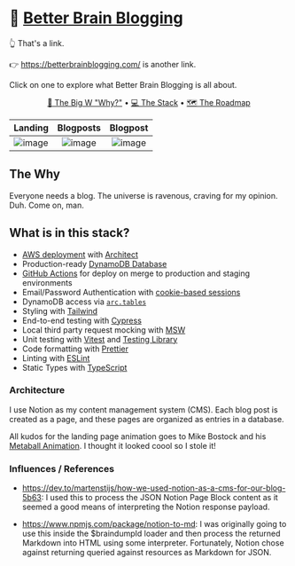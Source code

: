 # 🧠 [Better Brain Blogging ](https://betterbrainblogging.com/)

👆 That's a link.

👉 https://betterbrainblogging.com/ is another link.

Click on one to explore what Better Brain Blogging is all about.

<p align="center">
  <a href="#the-why">🤔 The Big W "Why?"</a> •
  <a href="#what-is-in-this-stack">💻 The Stack</a> •
  <a href="#the-roadmap">🗺 The Roadmap</a>
</p>

Landing             |  Blogposts | Blogpost
:-------------------------:|:-------------------------:|:-------------------------:
![image](https://github.com/kwicherbelliaken/better-brain-blogging/assets/35620369/d1c24c80-d609-4639-b1f1-6c62eed89631) | ![image](https://github.com/kwicherbelliaken/better-brain-blogging/assets/35620369/b3bc1f3a-f2b3-4a85-9d6b-6d5498dc127e)  | ![image](https://github.com/kwicherbelliaken/better-brain-blogging/assets/35620369/faa83c48-61b8-40a1-8039-211b51e92aba) |

## The Why

Everyone needs a blog. The universe is ravenous, craving for my opinion. Duh. Come on, man.

## What is in this stack?

- [AWS deployment](https://aws.com) with [Architect](https://arc.codes/)
- Production-ready [DynamoDB Database](https://aws.amazon.com/dynamodb/)
- [GitHub Actions](https://github.com/features/actions) for deploy on merge to production and staging environments
- Email/Password Authentication with [cookie-based sessions](https://remix.run/docs/en/v1/api/remix#createcookiesessionstorage)
- DynamoDB access via [`arc.tables`](https://arc.codes/docs/en/reference/runtime-helpers/node.js#arc.tables)
- Styling with [Tailwind](https://tailwindcss.com/)
- End-to-end testing with [Cypress](https://cypress.io)
- Local third party request mocking with [MSW](https://mswjs.io)
- Unit testing with [Vitest](https://vitest.dev) and [Testing Library](https://testing-library.com)
- Code formatting with [Prettier](https://prettier.io)
- Linting with [ESLint](https://eslint.org)
- Static Types with [TypeScript](https://typescriptlang.org)

### Architecture

I use Notion as my content management system (CMS). Each blog post is created as a page, and these pages are organized as entries in a database.

All kudos for the landing page animation goes to Mike Bostock and his [Metaball Animation](https://observablehq.com/@mbostock/metaballs). I thought it looked coool so I stole it!

### Influences / References

- https://dev.to/martenstijs/how-we-used-notion-as-a-cms-for-our-blog-5b63: I used this to process the JSON Notion Page Block content as it seemed a good means of interpreting the Notion response payload.

- https://www.npmjs.com/package/notion-to-md: I was originally going to use this inside the $braindumpId loader and then process the returned Markdown into HTML using some interpreter. Fortunately, Notion chose against returning queried against resources as Markdown for JSON.

